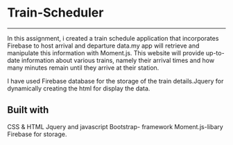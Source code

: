 # Train-Scheduler
------------------------------
In this assignment, i  created a train schedule application that incorporates Firebase to host arrival and departure data.my app will retrieve and manipulate this information with Moment.js. This website will provide up-to-date information about various trains, namely their arrival times and how many minutes remain until they arrive at their station.

I have used Firebase database for the storage of the train details.Jquery for dynamically creating the html for display the data.

Built with
---------------
CSS & HTML
Jquery and javascript 
Bootstrap- framework 
Moment.js-libary 
Firebase for storage.







